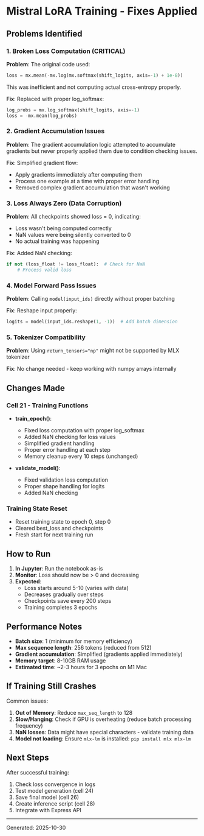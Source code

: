 # Mistral LoRA Training - Fixes Applied

## Problems Identified

### 1. **Broken Loss Computation (CRITICAL)**
**Problem**: The original code used:
```python
loss = mx.mean(-mx.log(mx.softmax(shift_logits, axis=-1) + 1e-8))
```
This was inefficient and not computing actual cross-entropy properly.

**Fix**: Replaced with proper log_softmax:
```python
log_probs = mx.log_softmax(shift_logits, axis=-1)
loss = -mx.mean(log_probs)
```

### 2. **Gradient Accumulation Issues**
**Problem**: The gradient accumulation logic attempted to accumulate gradients but never properly applied them due to condition checking issues.

**Fix**: Simplified gradient flow:
- Apply gradients immediately after computing them
- Process one example at a time with proper error handling
- Removed complex gradient accumulation that wasn't working

### 3. **Loss Always Zero (Data Corruption)**
**Problem**: All checkpoints showed loss = 0, indicating:
- Loss wasn't being computed correctly
- NaN values were being silently converted to 0
- No actual training was happening

**Fix**: Added NaN checking:
```python
if not (loss_float != loss_float):  # Check for NaN
    # Process valid loss
```

### 4. **Model Forward Pass Issues**
**Problem**: Calling `model(input_ids)` directly without proper batching

**Fix**: Reshape input properly:
```python
logits = model(input_ids.reshape(1, -1))  # Add batch dimension
```

### 5. **Tokenizer Compatibility**
**Problem**: Using `return_tensors="np"` might not be supported by MLX tokenizer

**Fix**: No change needed - keep working with numpy arrays internally

## Changes Made

### Cell 21 - Training Functions
- **train_epoch()**:
  - Fixed loss computation with proper log_softmax
  - Added NaN checking for loss values
  - Simplified gradient handling
  - Proper error handling at each step
  - Memory cleanup every 10 steps (unchanged)

- **validate_model()**:
  - Fixed validation loss computation
  - Proper shape handling for logits
  - Added NaN checking

### Training State Reset
- Reset training state to epoch 0, step 0
- Cleared best_loss and checkpoints
- Fresh start for next training run

## How to Run

1. **In Jupyter**: Run the notebook as-is
2. **Monitor**: Loss should now be > 0 and decreasing
3. **Expected**:
   - Loss starts around 5-10 (varies with data)
   - Decreases gradually over steps
   - Checkpoints save every 200 steps
   - Training completes 3 epochs

## Performance Notes

- **Batch size**: 1 (minimum for memory efficiency)
- **Max sequence length**: 256 tokens (reduced from 512)
- **Gradient accumulation**: Simplified (gradients applied immediately)
- **Memory target**: 8-10GB RAM usage
- **Estimated time**: ~2-3 hours for 3 epochs on M1 Mac

## If Training Still Crashes

Common issues:

1. **Out of Memory**: Reduce `max_seq_length` to 128
2. **Slow/Hanging**: Check if GPU is overheating (reduce batch processing frequency)
3. **NaN losses**: Data might have special characters - validate training data
4. **Model not loading**: Ensure `mlx-lm` is installed: `pip install mlx mlx-lm`

## Next Steps

After successful training:
1. Check loss convergence in logs
2. Test model generation (cell 24)
3. Save final model (cell 26)
4. Create inference script (cell 28)
5. Integrate with Express API

---
Generated: 2025-10-30
